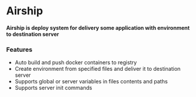 # Airship
#### Airship is deploy system for delivery some application with environment to destination server

### Features

- Auto build and push docker containers to registry
- Create environment from specified files and deliver it to destination server
- Supports global or server variables in files contents and paths
- Supports server init commands


